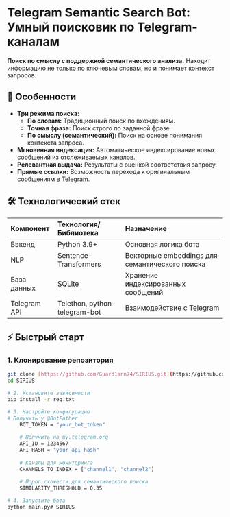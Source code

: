 # Telegram Semantic Search Bot: Умный поисковик по Telegram-каналам

**Поиск по смыслу с поддержкой семантического анализа.** Находит информацию не только по ключевым словам, но и понимает контекст запросов.

## 🚀 Особенности

* **Три режима поиска:**
    * **По словам:** Традиционный поиск по вхождениям.
    * **Точная фраза:** Поиск строго по заданной фразе.
    * **По смыслу (семантический):** Поиск на основе понимания контекста запроса.
* **Мгновенная индексация:** Автоматическое индексирование новых сообщений из отслеживаемых каналов.
* **Релевантная выдача:** Результаты с оценкой соответствия запросу.
* **Прямые ссылки:** Возможность перехода к оригинальным сообщениям в Telegram.

## 🛠️ Технологический стек

| Компонент         | Технология/Библиотека       | Назначение                                  |
| :---------------- | :-------------------------- | :------------------------------------------ |
| Бэкенд            | Python 3.9+                 | Основная логика бота                        |
| NLP               | Sentence-Transformers       | Векторные embeddings для семантического поиска |
| База данных       | SQLite                      | Хранение индексированных сообщений          |
| Telegram API      | Telethon, python-telegram-bot | Взаимодействие с Telegram                   |

## ⚡ Быстрый старт

### 1. Клонирование репозитория

```bash
git clone [https://github.com/Guard1ann74/SIRIUS.git](https://github.com/Guard1ann74/SIRIUS.git)
cd SIRIUS

# 2. Установите зависимости
pip install -r req.txt

# 3. Настройте конфигурацию
# Получить у @BotFather
    BOT_TOKEN = "your_bot_token"  
    
    # Получить на my.telegram.org
    API_ID = 1234567
    API_HASH = "your_api_hash"
    
    # Каналы для мониторинга
    CHANNELS_TO_INDEX = ["channel1", "channel2"]
    
    # Порог схожести для семантического поиска
    SIMILARITY_THRESHOLD = 0.35

# 4. Запустите бота
python main.py#   S I R I U S 
 
 
